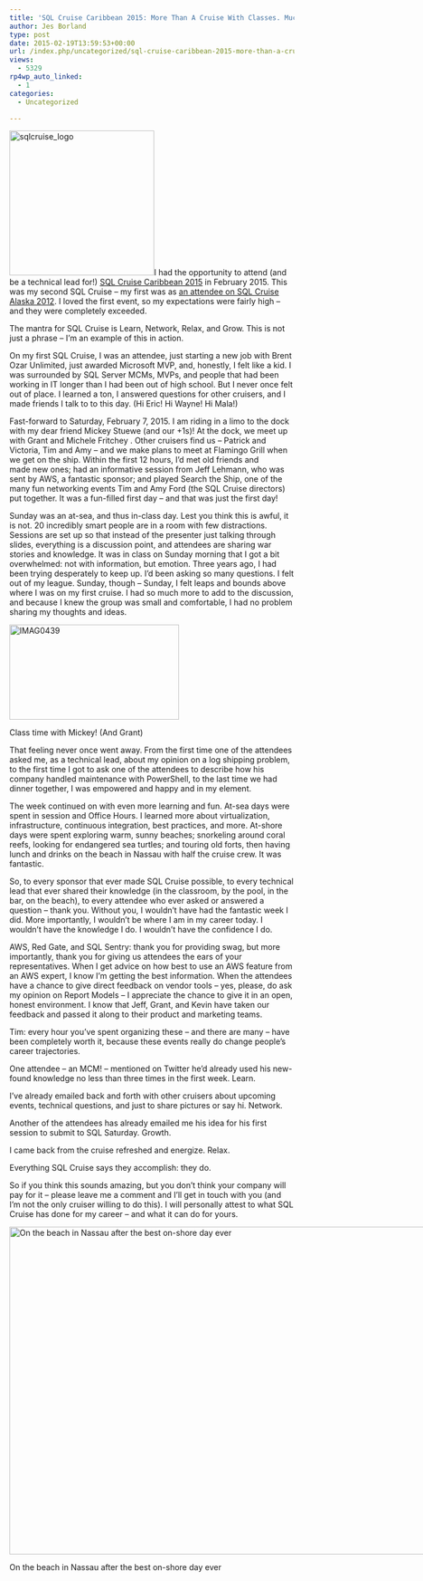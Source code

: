```yaml
---
title: 'SQL Cruise Caribbean 2015: More Than A Cruise With Classes. Much More.'
author: Jes Borland
type: post
date: 2015-02-19T13:59:53+00:00
url: /index.php/uncategorized/sql-cruise-caribbean-2015-more-than-a-cruise-with-classes-much-more/
views:
  - 5329
rp4wp_auto_linked:
  - 1
categories:
  - Uncategorized

---
```

[<img class="alignleft wp-image-3222 size-full" src="/wp-content/uploads/2015/02/sqlcruise_logo.png" alt="sqlcruise_logo" width="256" height="256" srcset="/wp-content/uploads/2015/02/sqlcruise_logo.png 256w, /wp-content/uploads/2015/02/sqlcruise_logo-150x150.png 150w" sizes="(max-width: 256px) 100vw, 256px" />][1]I had the opportunity to attend (and be a technical lead for!) <a href="http://sqlcruise.com/" target="_blank">SQL Cruise Caribbean 2015</a> in February 2015. This was my second SQL Cruise &#8211; my first was as <a href="http://www.brentozar.com/archive/2012/06/sql-cruise-experience/" target="_blank">an attendee on SQL Cruise Alaska 2012</a>. I loved the first event, so my expectations were fairly high &#8211; and they were completely exceeded.

The mantra for SQL Cruise is Learn, Network, Relax, and Grow. This is not just a phrase &#8211; I&#8217;m an example of this in action.

On my first SQL Cruise, I was an attendee, just starting a new job with Brent Ozar Unlimited, just awarded Microsoft MVP, and, honestly, I felt like a kid. I was surrounded by SQL Server MCMs, MVPs, and people that had been working in IT longer than I had been out of high school. But I never once felt out of place. I learned a ton, I answered questions for other cruisers, and I made friends I talk to to this day. (Hi Eric! Hi Wayne! Hi Mala!)

Fast-forward to Saturday, February 7, 2015. I am riding in a limo to the dock with my dear friend Mickey Stuewe (and our +1s)! At the dock, we meet up with Grant and Michele Fritchey . Other cruisers find us &#8211; Patrick and Victoria, Tim and Amy &#8211; and we make plans to meet at Flamingo Grill when we get on the ship. Within the first 12 hours, I&#8217;d met old friends and made new ones; had an informative session from Jeff Lehmann, who was sent by AWS, a fantastic sponsor; and played Search the Ship, one of the many fun networking events Tim and Amy Ford (the SQL Cruise directors) put together. It was a fun-filled first day &#8211; and that was just the first day!

Sunday was an at-sea, and thus in-class day. Lest you think this is awful, it is not. 20 incredibly smart people are in a room with few distractions. Sessions are set up so that instead of the presenter just talking through slides, everything is a discussion point, and attendees are sharing war stories and knowledge. It was in class on Sunday morning that I got a bit overwhelmed: not with information, but emotion. Three years ago, I had been trying desperately to keep up. I&#8217;d been asking so many questions. I felt out of my league. Sunday, though &#8211; Sunday, I felt leaps and bounds above where I was on my first cruise. I had so much more to add to the discussion, and because I knew the group was small and comfortable, I had no problem sharing my thoughts and ideas.

<div id="attachment_3237" style="width: 310px" class="wp-caption alignright">
  <a href="/wp-content/uploads/2015/02/IMAG0439.jpg"><img class="wp-image-3237 size-medium" src="/wp-content/uploads/2015/02/IMAG0439-300x168.jpg" alt="IMAG0439" width="300" height="168" srcset="/wp-content/uploads/2015/02/IMAG0439-300x168.jpg 300w, /wp-content/uploads/2015/02/IMAG0439-1024x576.jpg 1024w" sizes="(max-width: 300px) 100vw, 300px" /></a>
  
  <p class="wp-caption-text">
    Class time with Mickey! (And Grant)
  </p>
</div>

That feeling never once went away. From the first time one of the attendees asked me, as a technical lead, about my opinion on a log shipping problem, to the first time I got to ask one of the attendees to describe how his company handled maintenance with PowerShell, to the last time we had dinner together, I was empowered and happy and in my element.

The week continued on with even more learning and fun. At-sea days were spent in session and Office Hours. I learned more about virtualization, infrastructure, continuous integration, best practices, and more. At-shore days were spent exploring warm, sunny beaches; snorkeling around coral reefs, looking for endangered sea turtles; and touring old forts, then having lunch and drinks on the beach in Nassau with half the cruise crew. It was fantastic.

So, to every sponsor that ever made SQL Cruise possible, to every technical lead that ever shared their knowledge (in the classroom, by the pool, in the bar, on the beach), to every attendee who ever asked or answered a question &#8211; thank you. Without you, I wouldn&#8217;t have had the fantastic week I did. More importantly, I wouldn&#8217;t be where I am in my career today. I wouldn&#8217;t have the knowledge I do. I wouldn&#8217;t have the confidence I do.

AWS, Red Gate, and SQL Sentry: thank you for providing swag, but more importantly, thank you for giving us attendees the ears of your representatives. When I get advice on how best to use an AWS feature from an AWS expert, I know I&#8217;m getting the best information. When the attendees have a chance to give direct feedback on vendor tools &#8211; yes, please, do ask my opinion on Report Models &#8211; I appreciate the chance to give it in an open, honest environment. I know that Jeff, Grant, and Kevin have taken our feedback and passed it along to their product and marketing teams.

Tim: every hour you&#8217;ve spent organizing these &#8211; and there are many &#8211; have been completely worth it, because these events really do change people&#8217;s career trajectories.

One attendee &#8211; an MCM! &#8211; mentioned on Twitter he&#8217;d already used his new-found knowledge no less than three times in the first week. Learn.

I&#8217;ve already emailed back and forth with other cruisers about upcoming events, technical questions, and just to share pictures or say hi. Network.

Another of the attendees has already emailed me his idea for his first session to submit to SQL Saturday. Growth.

I came back from the cruise refreshed and energize. Relax.

Everything SQL Cruise says they accomplish: they do.

So if you think this sounds amazing, but you don&#8217;t think your company will pay for it &#8211; please leave me a comment and I&#8217;ll get in touch with you (and I&#8217;m not the only cruiser willing to do this). I will personally attest to what SQL Cruise has done for my career &#8211; and what it can do for yours.

<div id="attachment_3238" style="width: 1034px" class="wp-caption aligncenter">
  <a href="/wp-content/uploads/2015/02/IMAG0532_1.jpg"><img class="size-large wp-image-3238" src="/wp-content/uploads/2015/02/IMAG0532_1-1024x579.jpg" alt="On the beach in Nassau after the best on-shore day ever " width="1024" height="579" srcset="/wp-content/uploads/2015/02/IMAG0532_1-1024x579.jpg 1024w, /wp-content/uploads/2015/02/IMAG0532_1-300x169.jpg 300w" sizes="(max-width: 1024px) 100vw, 1024px" /></a>
  
  <p class="wp-caption-text">
    On the beach in Nassau after the best on-shore day ever
  </p>
</div>

 [1]: /wp-content/uploads/2015/02/sqlcruise_logo.png